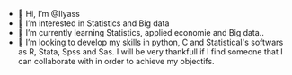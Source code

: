 - 👋 Hi, I’m @Ilyass
- 👀 I’m interested in Statistics and Big data
- 🌱 I’m currently learning Statistics, applied economie and Big data..
- 💞️ I’m looking to develop my skills in python, C and Statistical's softwars as R, Stata, Spss and Sas. I will be very thankfull if I find someone that I can collaborate with in order to achieve my objectifs.

<!---
Ilyassarsalane/Ilyassarsalane is a ✨ special ✨ repository because its `README.md` (this file) appears on your GitHub profile.
You can click the Preview link to take a look at your changes.
--->
